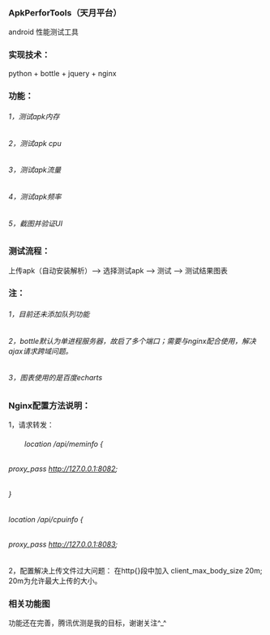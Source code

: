 ### ApkPerforTools（天月平台）
android 性能测试工具

### 实现技术：
python + bottle + jquery + nginx

### 功能：
###### 1，测试apk内存
###### 2，测试apk cpu
###### 3，测试apk流量
###### 4，测试apk频率
###### 5，截图并验证UI

### 测试流程：
上传apk（自动安装解析）——> 选择测试apk ——> 测试 ——> 测试结果图表

### 注：
###### 1，目前还未添加队列功能
###### 2，bottle默认为单进程服务器，故启了多个端口；需要与nginx配合使用，解决ajax请求跨域问题。
###### 3，图表使用的是百度echarts

### Nginx配置方法说明：
1，请求转发：
 ######         location /api/meminfo {
 ######            proxy_pass   http://127.0.0.1:8082;
 ######         }
 
 ######         location /api/cpuinfo {
 ######              proxy_pass   http://127.0.0.1:8083; 
 2，配置解决上传文件过大问题：
    在http{}段中加入 client_max_body_size 20m; 20m为允许最大上传的大小。
### 相关功能图

功能还在完善，腾讯优测是我的目标，谢谢关注^_^
